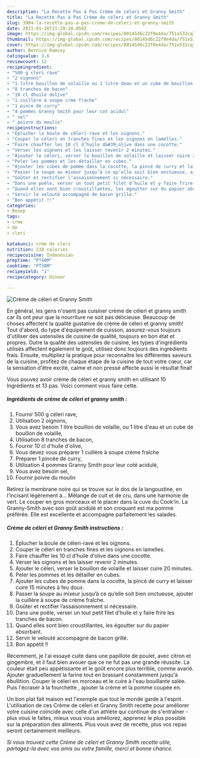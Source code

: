 ```yaml
---
description: "La Recette Pas à Pas Crème de céleri et Granny Smith"
title: "La Recette Pas à Pas Crème de céleri et Granny Smith"
slug: 3984-la-recette-pas-a-pas-creme-de-celeri-et-granny-smith
date: 2021-01-16T21:29:18.050Z
image: https://img-global.cpcdn.com/recipes/80145d6c22f0e4da/751x532cq70/creme-de-celeri-et-granny-smith-photo-principale-de-la-recette.jpg
thumbnail: https://img-global.cpcdn.com/recipes/80145d6c22f0e4da/751x532cq70/creme-de-celeri-et-granny-smith-photo-principale-de-la-recette.jpg
cover: https://img-global.cpcdn.com/recipes/80145d6c22f0e4da/751x532cq70/creme-de-celeri-et-granny-smith-photo-principale-de-la-recette.jpg
author: Bernice Ramsey
ratingvalue: 3.6
reviewcount: 12
recipeingredient:
- "500 g cleri rave"
- "2 oignons"
- "1 litre bouillon de volaille ou 1 litre deau et un cube de bouillon de volaille"
- "8 tranches de bacon"
- "10 cl dhuile dolive"
- "1 cuillère à soupe crme frache"
- "1 pince de curry"
- "4 pommes Granny Smith pour leur cot acidul"
- " sel"
- " poivre du moulin"
recipeinstructions:
- "Éplucher la boule de céleri-rave et les oignons."
- "Couper le céleri en tranches fines et les oignons en lamelles."
- "Faire chauffer les 10 cl d’huile d&#39;olive dans une cocotte."
- "Verser les oignons et les laisser revenir 2 minutes."
- "Ajouter le céleri, verser le bouillon de volaille et laisser cuire 20 minutes."
- "Peler les pommes et les détailler en cubes."
- "Ajouter les cubes de pomme dans la cocotte, la pincé de curry et laisser cuire 15 minutes à feu doux."
- "Passer la soupe au mixeur jusqu’à ce qu’elle soit bien onctueuse, ajouter la cuillère à soupe de crème fraîche."
- "Goûter et rectifier l’assaisonnement si nécessaire."
- "Dans une poêle, verser un tout petit filet d’huile et y faire frire les tranches de bacon."
- "Quand elles sont bien croustillantes, les égoutter sur du papier absorbant."
- "Servir le velouté accompagné de bacon grillé."
- "Bon appétit !!"
categories:
- Resep
tags:
- crme
- de
- cleri

katakunci: crme de cleri 
nutrition: 210 calories
recipecuisine: Indonesian
preptime: "PT40M"
cooktime: "PT38M"
recipeyield: "1"
recipecategory: Dinner

---
```



![Crème de céleri et Granny Smith](https://img-global.cpcdn.com/recipes/80145d6c22f0e4da/751x532cq70/creme-de-celeri-et-granny-smith-photo-principale-de-la-recette.jpg)

En général, les gens n'osent pas cuisiner crème de céleri et granny smith car ils ont peur que la nourriture ne soit pas délicieuse. Beaucoup de choses affectent la qualité gustative de crème de céleri et granny smith! Tout d'abord, du type d'équipement de cuisson, assurez-vous toujours d'utiliser des ustensiles de cuisine de qualité, toujours en bon état et propres. Outre la qualité des ustensiles de cuisine, les types d'ingrédients utilisés affectent également le goût, utilisez donc toujours des ingrédients frais. Ensuite, multipliez la pratique pour reconnaître les différentes saveurs de la cuisine, profitez de chaque étape de la cuisine de tout votre cœur, car la sensation d'être excité, calme et non pressé affecte aussi le résultat final!

<!--inarticleads1-->

Vous pouvez avoir crème de céleri et granny smith en utilisant 10 Ingrédients et 13 pas. Voici comment vous faire cette.

##### Ingrédients de crème de céleri et granny smith :

1. Fournir 500 g céleri rave,
1. Utilisation 2 oignons,
1. Vous avez besoin 1 litre bouillon de volaille, ou 1 litre d&#39;eau et un cube de bouillon de volaille,
1. Utilisation 8 tranches de bacon,
1. Fournir 10 cl d&#39;huile d&#39;olive,
1. Vous devez vous préparer 1 cuillère à soupe crème fraîche
1. Préparer 1 pincée de curry,
1. Utilisation 4 pommes Granny Smith pour leur coté acidulé,
1. Vous avez besoin  sel,
1. Fournir  poivre du moulin


Retirez la membrane noire qui se trouve sur le dos de la langoustine, en l&#39;incisant légèrement à… Mélange de cuit et de cru, dans une harmonie de vert. Le couper en gros morceaux et le placer dans la cuve du Cook&#39;in. La Granny-Smith avec son goût acidulé et son croquant est ma pomme préférée. Elle est excellente et accompagne parfaitement les salades. 

<!--inarticleads2-->

##### Crème de céleri et Granny Smith instructions :

1. Éplucher la boule de céleri-rave et les oignons.
1. Couper le céleri en tranches fines et les oignons en lamelles.
1. Faire chauffer les 10 cl d’huile d&#39;olive dans une cocotte.
1. Verser les oignons et les laisser revenir 2 minutes.
1. Ajouter le céleri, verser le bouillon de volaille et laisser cuire 20 minutes.
1. Peler les pommes et les détailler en cubes.
1. Ajouter les cubes de pomme dans la cocotte, la pincé de curry et laisser cuire 15 minutes à feu doux.
1. Passer la soupe au mixeur jusqu’à ce qu’elle soit bien onctueuse, ajouter la cuillère à soupe de crème fraîche.
1. Goûter et rectifier l’assaisonnement si nécessaire.
1. Dans une poêle, verser un tout petit filet d’huile et y faire frire les tranches de bacon.
1. Quand elles sont bien croustillantes, les égoutter sur du papier absorbant.
1. Servir le velouté accompagné de bacon grillé.
1. Bon appétit !!


Récemment, je l&#39;ai essayé cuite dans une papillote de poulet, avec citron et gingembre, et il faut bien avouer que ce ne fut pas une grande réussite. La couleur était peu appétissante et le goût encore plus terrible, comme avarié. Ajouter graduellement la farine tout en brassant constamment jusqu&#39;à ébullition. Couper le céleri en morceau et le cuire à l&#39;eau bouillante salée. Puis l&#39;écraser à la fourchette , ajouter la crème et la pomme coupée en. 

<!--inarticleads1-->

<p>
Un bon plat fait maison est l'exemple que tout le monde garde à l'esprit. L'utilisation de ces Crème de céleri et Granny Smith recette pour améliorer votre cuisine coïncide avec celle d'un athlète qui continue de s'entraîner - plus vous le faites, mieux vous vous améliorez, apprenez le plus possible sur la préparation des aliments. Plus vous avez de recette, plus vos repas seront certainement meilleurs.
</p>

<p>
<i>Si vous trouvez cette Crème de céleri et Granny Smith recette utile, partagez-la avec vos amis ou votre famille, merci et bonne chance.</i>
</p>
